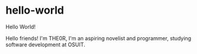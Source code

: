 # hello-world
Hello World!

Hello friends! I'm THE0R, I'm an aspiring novelist and programmer, studying software development at OSUIT.

